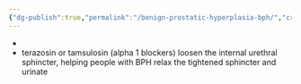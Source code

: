 ```yaml
---
{"dg-publish":true,"permalink":"/benign-prostatic-hyperplasia-bph/","created":"2024-05-15T15:59:00.000-07:00","updated":"2025-09-24T10:37:28.383-07:00"}
---
```



- 
- terazosin or tamsulosin (alpha 1 blockers) loosen the internal urethral sphincter, helping people with BPH relax the tightened sphincter and urinate